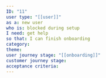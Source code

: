 ```yaml
---
ID: "11"
user type: "[[user]]"
as a: new user
who is: blocked during setup
I need: get help
so that: I can finish onboarding
category:
theme:
user journey stage: "[[onboarding]]"
customer journey stage:
acceptance criteria:
---
```

